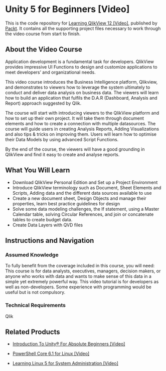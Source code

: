 # Unity 5 for Beginners [Video]
This is the code repository for [Learning QlikView 12 [Video]](https://www.packtpub.com/big-data-and-business-intelligence/learning-qlikview-12-video), published by [Packt](https://www.packtpub.com/?utm_source=github). It contains all the supporting project files necessary to work through the video course from start to finish.
## About the Video Course
Application development is a fundamental task for developers. QlikView provides impressive UI Functions to design and customize applications to meet developers’ and organizational needs.

This video course introduces the Business Intelligence platform, Qlikview, and demonstrates to viewers how to leverage the system ultimately to conduct and deliver data analysis on business data. The viewers will learn how to build an application that fulfils the D.A.R (Dashboard, Analysis and Report) approach suggested by Qlik.

The course will start with introducing viewers to the QlikView platform and how to set up their own project. It will take them through document elements and how to create a connection with multiple datasources. The course will guide users in creating Analysis Reports, Adding Visualizations and also tips & tricks on improving them. Users will learn how to optimise their Data Models by using advanced Script Functions.

By the end of the course, the viewers will have a good grounding in QlikView and find it easy to create and analyse reports.

<H2>What You Will Learn</H2>
<DIV class=book-info-will-learn-text>
<UL>
<LI>Download QlikView Personal Edition and Set up a Project Environment
<LI>Introduce QlikView terminology such as Document, Sheet Elements and Scripts, Adding data and the different data sources available to use
<LI>Create a new document sheet, Design Objects and manage their properties, learn best practice guidelines for design
<LI>Solve some data modeling challenges, the If statement, using a Master Calendar table, solving Circular References, and join or concatenate tables to create budget data.
<LI>Create Data Layers with QVD files</LI></UL></DIV>

## Instructions and Navigation
### Assumed Knowledge
To fully benefit from the coverage included in this course, you will need:<br/>
This course is for data analysts, executives, managers, decision makers, or anyone who works with data and wants to make sense of this data in a simple yet extremely powerful way. This video tutorial is for developers as well as non-developers. Some experience with programming would be useful but is not compulsory.	
### Technical Requirements
Qlik

## Related Products
* [Introduction To Unity® For Absolute Beginners [Video]](https://www.packtpub.com/application-development/introduction-to-unity-for-absolute-beginners-video?utm_source=github&utm_medium=repository&utm_campaign=9781838648718)

* [PowerShell Core 6.1 for Linux [Video]](https://www.packtpub.com/virtualization-and-cloud/powershell-core-61-linux-video?utm_source=github&utm_medium=repository&utm_campaign=9781838559595)

* [Learning Linux 5 for System Administration [Video]](https://www.packtpub.com/networking-and-servers/learning-linux-5-system-administration-video?utm_source=github&utm_medium=repository&utm_campaign=9781838641634)

